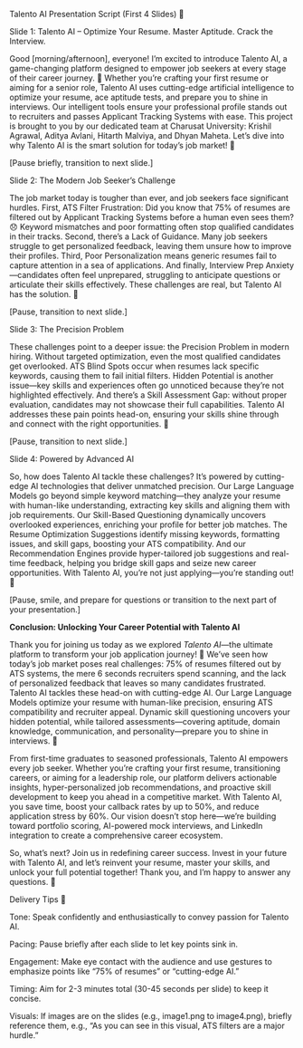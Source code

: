 Talento AI Presentation Script (First 4 Slides) 🌟

Slide 1: Talento AI – Optimize Your Resume. Master Aptitude. Crack the Interview.

Good [morning/afternoon], everyone! I’m excited to introduce Talento AI, a game-changing platform designed to empower job seekers at every stage of their career journey. 🚀 Whether you’re crafting your first resume or aiming for a senior role, Talento AI uses cutting-edge artificial intelligence to optimize your resume, ace aptitude tests, and prepare you to shine in interviews. Our intelligent tools ensure your professional profile stands out to recruiters and passes Applicant Tracking Systems with ease. This project is brought to you by our dedicated team at Charusat University: Krishil Agrawal, Aditya Avlani, Hitarth Malviya, and Dhyan Maheta. Let’s dive into why Talento AI is the smart solution for today’s job market! 🌟

[Pause briefly, transition to next slide.]

Slide 2: The Modern Job Seeker’s Challenge

The job market today is tougher than ever, and job seekers face significant hurdles. First, ATS Filter Frustration: Did you know that 75% of resumes are filtered out by Applicant Tracking Systems before a human even sees them? 😞 Keyword mismatches and poor formatting often stop qualified candidates in their tracks. Second, there’s a Lack of Guidance. Many job seekers struggle to get personalized feedback, leaving them unsure how to improve their profiles. Third, Poor Personalization means generic resumes fail to capture attention in a sea of applications. And finally, Interview Prep Anxiety—candidates often feel unprepared, struggling to anticipate questions or articulate their skills effectively. These challenges are real, but Talento AI has the solution. 💼

[Pause, transition to next slide.]

Slide 3: The Precision Problem

These challenges point to a deeper issue: the Precision Problem in modern hiring. Without targeted optimization, even the most qualified candidates get overlooked. ATS Blind Spots occur when resumes lack specific keywords, causing them to fail initial filters. Hidden Potential is another issue—key skills and experiences often go unnoticed because they’re not highlighted effectively. And there’s a Skill Assessment Gap: without proper evaluation, candidates may not showcase their full capabilities. Talento AI addresses these pain points head-on, ensuring your skills shine through and connect with the right opportunities. 🌈

[Pause, transition to next slide.]

Slide 4: Powered by Advanced AI

So, how does Talento AI tackle these challenges? It’s powered by cutting-edge AI technologies that deliver unmatched precision. Our Large Language Models go beyond simple keyword matching—they analyze your resume with human-like understanding, extracting key skills and aligning them with job requirements. Our Skill-Based Questioning dynamically uncovers overlooked experiences, enriching your profile for better job matches. The Resume Optimization Suggestions identify missing keywords, formatting issues, and skill gaps, boosting your ATS compatibility. And our Recommendation Engines provide hyper-tailored job suggestions and real-time feedback, helping you bridge skill gaps and seize new career opportunities. With Talento AI, you’re not just applying—you’re standing out! 🚀

[Pause, smile, and prepare for questions or transition to the next part of your presentation.]

**Conclusion: Unlocking Your Career Potential with Talento AI**

Thank you for joining us today as we explored *Talento AI*—the ultimate platform to transform your job application journey! 🚀 We’ve seen how today’s job market poses real challenges: 75% of resumes filtered out by ATS systems, the mere 6 seconds recruiters spend scanning, and the lack of personalized feedback that leaves so many candidates frustrated. Talento AI tackles these head-on with cutting-edge AI. Our Large Language Models optimize your resume with human-like precision, ensuring ATS compatibility and recruiter appeal. Dynamic skill questioning uncovers your hidden potential, while tailored assessments—covering aptitude, domain knowledge, communication, and personality—prepare you to shine in interviews. 🌟

From first-time graduates to seasoned professionals, Talento AI empowers every job seeker. Whether you’re crafting your first resume, transitioning careers, or aiming for a leadership role, our platform delivers actionable insights, hyper-personalized job recommendations, and proactive skill development to keep you ahead in a competitive market. With Talento AI, you save time, boost your callback rates by up to 50%, and reduce application stress by 60%. Our vision doesn’t stop here—we’re building toward portfolio scoring, AI-powered mock interviews, and LinkedIn integration to create a comprehensive career ecosystem.

So, what’s next? Join us in redefining career success. Invest in your future with Talento AI, and let’s reinvent your resume, master your skills, and unlock your full potential together! Thank you, and I’m happy to answer any questions. 🎉


Delivery Tips 🎤





Tone: Speak confidently and enthusiastically to convey passion for Talento AI.



Pacing: Pause briefly after each slide to let key points sink in.



Engagement: Make eye contact with the audience and use gestures to emphasize points like “75% of resumes” or “cutting-edge AI.”



Timing: Aim for 2-3 minutes total (30-45 seconds per slide) to keep it concise.



Visuals: If images are on the slides (e.g., image1.png to image4.png), briefly reference them, e.g., “As you can see in this visual, ATS filters are a major hurdle.”
